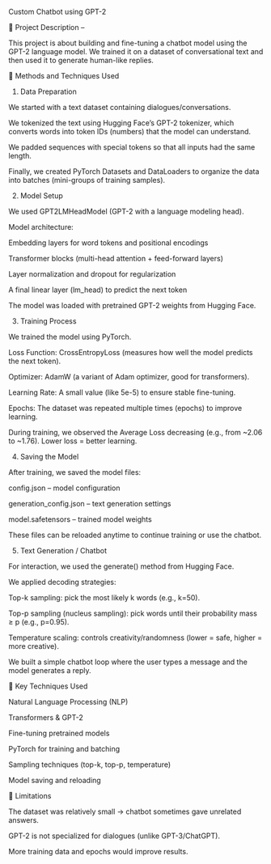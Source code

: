Custom Chatbot using GPT-2

📌 Project Description – 

This project is about building and fine-tuning a chatbot model using the GPT-2 language model. We trained it on a dataset of conversational text and then used it to generate human-like replies.

🔹 Methods and Techniques Used
1. Data Preparation

We started with a text dataset containing dialogues/conversations.

We tokenized the text using Hugging Face’s GPT-2 tokenizer, which converts words into token IDs (numbers) that the model can understand.

We padded sequences with special tokens so that all inputs had the same length.

Finally, we created PyTorch Datasets and DataLoaders to organize the data into batches (mini-groups of training samples).

2. Model Setup

We used GPT2LMHeadModel (GPT-2 with a language modeling head).

Model architecture:

Embedding layers for word tokens and positional encodings

Transformer blocks (multi-head attention + feed-forward layers)

Layer normalization and dropout for regularization

A final linear layer (lm_head) to predict the next token

The model was loaded with pretrained GPT-2 weights from Hugging Face.

3. Training Process

We trained the model using PyTorch.

Loss Function: CrossEntropyLoss (measures how well the model predicts the next token).

Optimizer: AdamW (a variant of Adam optimizer, good for transformers).

Learning Rate: A small value (like 5e-5) to ensure stable fine-tuning.

Epochs: The dataset was repeated multiple times (epochs) to improve learning.

During training, we observed the Average Loss decreasing (e.g., from ~2.06 to ~1.76). Lower loss = better learning.

4. Saving the Model

After training, we saved the model files:

config.json – model configuration

generation_config.json – text generation settings

model.safetensors – trained model weights

These files can be reloaded anytime to continue training or use the chatbot.

5. Text Generation / Chatbot

For interaction, we used the generate() method from Hugging Face.

We applied decoding strategies:

Top-k sampling: pick the most likely k words (e.g., k=50).

Top-p sampling (nucleus sampling): pick words until their probability mass ≥ p (e.g., p=0.95).

Temperature scaling: controls creativity/randomness (lower = safe, higher = more creative).

We built a simple chatbot loop where the user types a message and the model generates a reply.

🔹 Key Techniques Used

Natural Language Processing (NLP)

Transformers & GPT-2

Fine-tuning pretrained models

PyTorch for training and batching

Sampling techniques (top-k, top-p, temperature)

Model saving and reloading

🔹 Limitations

The dataset was relatively small → chatbot sometimes gave unrelated answers.

GPT-2 is not specialized for dialogues (unlike GPT-3/ChatGPT).

More training data and epochs would improve results.

